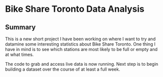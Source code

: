 # Bike Share Toronto Data Analysis

## Summary

This is a new short project I have been working on where I want to try and datamine some interesting statistics about Bike Share Toronto. One thing I have in mind is to see which stations are most likely to be full or empty and at what times. 

The code to grab and access live data is now running. Next step is to begin building a dataset over the course of at least a full week.

 
